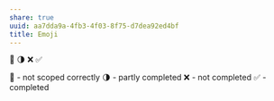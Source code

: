 ```yaml
---
share: true
uuid: aa7dda9a-4fb3-4f03-8f75-d7dea92ed4bf
title: Emoji
---
```

🐛
🌗
❌
✅

🐛 - not scoped correctly
🌗 - partly completed
❌ - not completed
✅ - completed